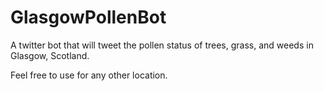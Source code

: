 # GlasgowPollenBot

A twitter bot that will tweet the pollen status of trees, grass, and weeds in Glasgow, Scotland.

Feel free to use for any other location.
